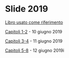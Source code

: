 # Slide 2019

[Libro usato come riferimento](https://inventwithpython.com/invent4thed/)

[Capitoli 1-2](https://github.com/ragazzedigitalicesena/slide-2019/raw/master/pdf/capitoli_1-2_10_giugno.pdf) - 10 giugno 2019

[Capitoli 3-4](https://github.com/ragazzedigitalicesena/slide-2019/raw/master/pdf/capitoli_3-4_%2011_giugno.pdf) - 11 giugno 2019

[Capitoli 5-8](https://github.com/ragazzedigitalicesena/slide-2019/raw/master/pdf/capitoli_5-8_12_giugno.pdf) - 12 giugno 2019i
